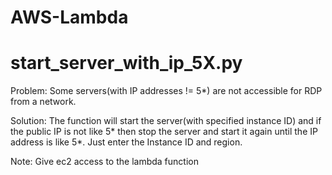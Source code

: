 # AWS-Lambda

# start_server_with_ip_5X.py
Problem: Some servers(with IP addresses != 5*) are not accessible for RDP from a network.

Solution: The function will start the server(with specified instance ID) and if the public IP is not like 5* then stop the server and start it again until the IP address is like 5*.
Just enter the Instance ID and region.

Note: Give ec2 access to the lambda function
